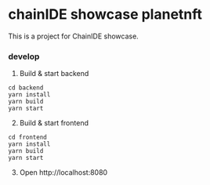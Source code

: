 # chainIDE showcase planetnft

This is a project for ChainIDE showcase.

### develop

1. Build & start backend

```
cd backend
yarn install
yarn build
yarn start
```

2. Build & start frontend

```
cd frontend
yarn install
yarn build
yarn start
```

3. Open http://localhost:8080